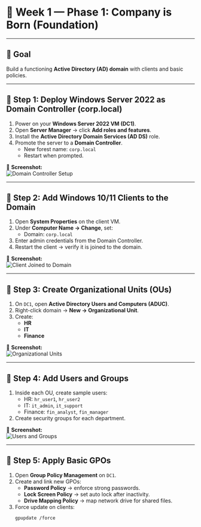# 📅 Week 1 — Phase 1: Company is Born (Foundation)  

---

## 🎯 Goal  
Build a functioning **Active Directory (AD) domain** with clients and basic policies.  

---

## 🔹 Step 1: Deploy Windows Server 2022 as Domain Controller (corp.local)  
1. Power on your **Windows Server 2022 VM (DC1)**.  
2. Open **Server Manager** → click **Add roles and features**.  
3. Install the **Active Directory Domain Services (AD DS)** role.  
4. Promote the server to a **Domain Controller**.  
   - New forest name: `corp.local`  
   - Restart when prompted.  

📸 **Screenshot:**  
![Domain Controller Setup](https://i.imgur.com/zfQGpbK.png)  

---

## 🔹 Step 2: Add Windows 10/11 Clients to the Domain  
1. Open **System Properties** on the client VM.  
2. Under **Computer Name → Change**, set:  
   - Domain: `corp.local`  
3. Enter admin credentials from the Domain Controller.  
4. Restart the client → verify it is joined to the domain.  

📸 **Screenshot:**  
![Client Joined to Domain](https://i.imgur.com/Bf1xJl8.png)  

---

## 🔹 Step 3: Create Organizational Units (OUs)  
1. On `DC1`, open **Active Directory Users and Computers (ADUC)**.  
2. Right-click domain → **New → Organizational Unit**.  
3. Create:  
   - **HR**  
   - **IT**  
   - **Finance**  

📸 **Screenshot:**  
![Organizational Units](https://i.imgur.com/M3zrqjU.png)  

---

## 🔹 Step 4: Add Users and Groups  
1. Inside each OU, create sample users:  
   - HR: `hr_user1`, `hr_user2`  
   - IT: `it_admin`, `it_support`  
   - Finance: `fin_analyst`, `fin_manager`  
2. Create security groups for each department.  

📸 **Screenshot:**  
![Users and Groups](https://i.imgur.com/yZKIOyq.png)  

---

## 🔹 Step 5: Apply Basic GPOs  
1. Open **Group Policy Management** on `DC1`.  
2. Create and link new GPOs:  
   - **Password Policy** → enforce strong passwords.  
   - **Lock Screen Policy** → set auto lock after inactivity.  
   - **Drive Mapping Policy** → map network drive for shared files.  
3. Force update on clients:  
   ```bash
   gpupdate /force
